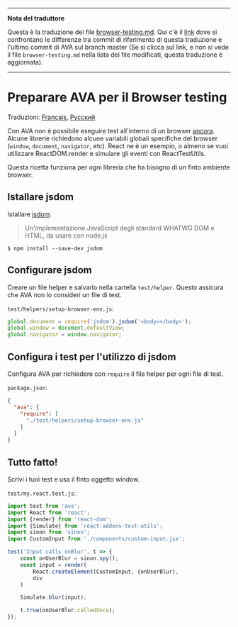 ___
**Nota del traduttore**

Questa è la traduzione del file [browser-testing.md](https://github.com/sindresorhus/ava/blob/master/docs/recipes/browser-testing.md). Qui c'è il [link](https://github.com/sindresorhus/ava/compare/f2c070987ecee3caf7613190acf2c8a90700e058...master#diff-f2c070987ecee3caf7613190acf2c8a90700e058) dove si confrontano le differenze tra commit di riferimento di questa traduzione e l'ultimo commit di AVA sul branch master (Se si clicca sul link, e non si vede il file `browser-testing.md` nella lista dei file modificati, questa traduzione è aggiornata).
___
# Preparare AVA per il Browser testing

Traduzioni: [Français](https://github.com/sindresorhus/ava-docs/blob/master/fr_FR/docs/recipes/browser-testing.md), [Русский](https://github.com/sindresorhus/ava-docs/blob/master/ru_RU/docs/recipes/browser-testing.md)

Con AVA non è possibile eseguire test all'interno di un browser [ancora](https://github.com/sindresorhus/ava/issues/24). Alcune librerie richiedono alcune variabili globali specifiche del browser (`window`, `document`, `navigator`, etc).
React ne è un esempio, o almeno se vuoi utilizzare ReactDOM.render e simulare gli eventi con ReactTestUtils.

Questa ricetta funziona per ogni libreria che ha bisogno di un finto ambiente browser.

## Istallare jsdom

Istallare [jsdom](https://github.com/tmpvar/jsdom).

> Un'implementazione JavaScript degli standard WHATWG DOM  e HTML, da usare con node.js

```
$ npm install --save-dev jsdom
```

## Configurare jsdom

Creare un file helper e salvarlo nella cartella `test/helper`. Questo assicura che AVA non lo consideri un file di test.

`test/helpers/setup-browser-env.js`:

```js
global.document = require('jsdom').jsdom('<body></body>');
global.window = document.defaultView;
global.navigator = window.navigator;
```

## Configura i test per l'utilizzo di jsdom

Configura AVA per richiedere con `require` il file helper per ogni file di test.

`package.json`:

```json
{
  "ava": {
    "require": [
      "./test/helpers/setup-browser-env.js"
    ]
  }
}
```

## Tutto fatto!

Scrivi i tuoi test e usa il finto oggetto window.

`test/my.react.test.js`:

```js
import test from 'ava';
import React from 'react';
import {render} from 'react-dom';
import {Simulate} from 'react-addons-test-utils';
import sinon from 'sinon';
import CustomInput from './components/custom-input.jsx';

test('Input calls onBlur', t => {
	const onUserBlur = sinon.spy();
	const input = render(
		React.createElement(CustomInput, {onUserBlur),
		div
	)

	Simulate.blur(input);

	t.true(onUserBlur.calledOnce);
});
```
